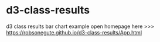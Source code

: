 # d3-class-results
d3 class results bar chart example
open homepage here >>> https://robsonegute.github.io/d3-class-results/App.html
